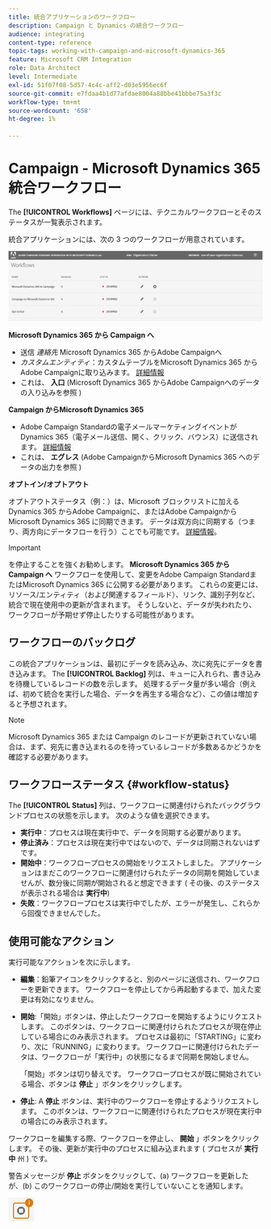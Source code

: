 ```yaml
---
title: 統合アプリケーションのワークフロー
description: Campaign と Dynamics の統合ワークフロー
audience: integrating
content-type: reference
topic-tags: working-with-campaign-and-microsoft-dynamics-365
feature: Microsoft CRM Integration
role: Data Architect
level: Intermediate
exl-id: 51f07f08-5d57-4c4c-aff2-d03e5956ec6f
source-git-commit: e7fdaa4b1d77afdae8004a88bbe41bbbe75a3f3c
workflow-type: tm+mt
source-wordcount: '658'
ht-degree: 1%

---
```


# Campaign - Microsoft Dynamics 365 統合ワークフロー

The **[!UICONTROL Workflows]** ページには、テクニカルワークフローとそのステータスが一覧表示されます。

統合アプリケーションには、次の 3 つのワークフローが用意されています。

![](assets/do-not-localize/d365-to-acs-ui-page-workflows.png)

**Microsoft Dynamics 365 から Campaign へ**
* 送信 *連絡先* Microsoft Dynamics 365 からAdobe Campaignへ
* *カスタムエンティティ*：カスタムテーブルをMicrosoft Dynamics 365 からAdobe Campaignに取り込みます。 [詳細情報](../../integrating/using/d365-acs-using-the-integration.md#data-flows)
* これは、 **入口** (Microsoft Dynamics 365 からAdobe Campaignへのデータの入り込みを参照 )

**Campaign からMicrosoft Dynamics 365**
* Adobe Campaign Standardの電子メールマーケティングイベントが Dynamics 365（電子メール送信、開く、クリック、バウンス）に送信されます。 [詳細情報](../../integrating/using/d365-acs-using-the-integration.md#email-marketing-event-flow)
* これは、 **エグレス** (Adobe CampaignからMicrosoft Dynamics 365 へのデータの出力を参照 )

**オプトイン/オプトアウト**

オプトアウトステータス（例：）は、Microsoft ブロックリストに加える Dynamics 365 からAdobe Campaignに、またはAdobe CampaignからMicrosoft Dynamics 365 に同期できます。 データは双方向に同期する（つまり、両方向にデータフローを行う）ことでも可能です。 [詳細情報](../../integrating/using/d365-acs-self-service-app-data-sync.md#opt-in-out-wf)。

>[!IMPORTANT]
>
>を停止することを強くお勧めします。 **Microsoft Dynamics 365 から Campaign へ** ワークフローを使用して、変更をAdobe Campaign StandardまたはMicrosoft Dynamics 365 に公開する必要があります。 これらの変更には、リソース/エンティティ（および関連するフィールド）、リンク、識別子列など、統合で現在使用中の更新が含まれます。 そうしないと、データが失われたり、ワークフローが予期せず停止したりする可能性があります。

## ワークフローのバックログ

この統合アプリケーションは、最初にデータを読み込み、次に宛先にデータを書き込みます。 The **[!UICONTROL Backlog]** 列は、キューに入れられ、書き込みを待機しているレコードの数を示します。 処理するデータ量が多い場合（例えば、初めて統合を実行した場合、データを再生する場合など）、この値は増加すると予想されます。

>[!NOTE]
>Microsoft Dynamics 365 または Campaign のレコードが更新されていない場合は、まず、宛先に書き込まれるのを待っているレコードが多数あるかどうかを確認する必要があります。
>

## ワークフローステータス {#workflow-status}

The **[!UICONTROL Status]** 列は、ワークフローに関連付けられたバックグラウンドプロセスの状態を示します。 次のような値を選択できます。

* **実行中**：プロセスは現在実行中で、データを同期する必要があります。
* **停止済み**：プロセスは現在実行中ではないので、データは同期されないはずです。
* **開始中**：ワークフロープロセスの開始をリクエストしました。 アプリケーションはまだこのワークフローに関連付けられたデータの同期を開始していませんが、数分後に同期が開始されると想定できます ( その後、のステータスが表示される場合は **実行中**)
* **失敗**：ワークフロープロセスは実行中でしたが、エラーが発生し、これらから回復できませんでした。

## 使用可能なアクション

実行可能なアクションを次に示します。

* **編集**：鉛筆アイコンをクリックすると、別のページに送信され、ワークフローを更新できます。 ワークフローを停止してから再起動するまで、加えた変更は有効になりません。

* **開始**:「開始」ボタンは、停止したワークフローを開始するようにリクエストします。 このボタンは、ワークフローに関連付けられたプロセスが現在停止している場合にのみ表示されます。 プロセスは最初に「STARTING」に変わり、次に「RUNNING」に変わります。 ワークフローに関連付けられたデータは、ワークフローが「実行中」の状態になるまで同期を開始しません。

  「開始」ボタンは切り替えです。 ワークフロープロセスが既に開始されている場合、ボタンは **停止** 」ボタンをクリックします。

* **停止**: A **停止** ボタンは、実行中のワークフローを停止するようリクエストします。 このボタンは、ワークフローに関連付けられたプロセスが現在実行中の場合にのみ表示されます。

ワークフローを編集する際、ワークフローを停止し、 **開始** 」ボタンをクリックします。 その後、更新が実行中のプロセスに組み込まれます ( プロセスが **実行中** 州 ) です。

警告メッセージが **停止** ボタンをクリックして、(a) ワークフローを更新したが、(b) このワークフローの停止/開始を実行していないことを通知します。

![](assets/do-not-localize/d365-to-acs-icon-stop-with-changes.png)
